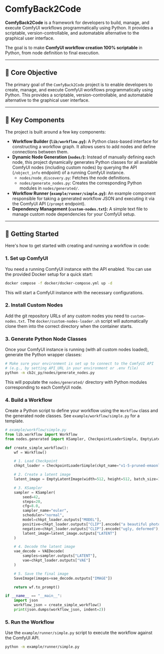 # ComfyBack2Code

**ComfyBack2Code** is a framework for developers to build, manage, and execute ComfyUI workflows programmatically using Python. It provides a scriptable, version-controllable, and automatable alternative to the graphical user interface.

The goal is to make **ComfyUI workflow creation 100% scriptable** in Python, from node definition to final execution.

---

## 🎯 Core Objective

The primary goal of the `ComfyBack2Code` project is to enable developers to create, manage, and execute ComfyUI workflows programmatically using Python. This provides a scriptable, version-controllable, and automatable alternative to the graphical user interface.

---

## 🧱 Key Components

The project is built around a few key components:

- **Workflow Builder (`lib/workflow.py`):** A Python class-based interface for constructing a workflow graph. It allows users to add nodes and define connections between them.
- **Dynamic Node Generation (`nodes/`):** Instead of manually defining each node, this project dynamically generates Python classes for all available ComfyUI nodes (including custom nodes) by querying the API (`/object_info` endpoint) of a running ComfyUI instance.
  - `nodes/node_discovery.py`: Fetches the node definitions.
  - `nodes/generate_nodes.py`: Creates the corresponding Python modules in `nodes/generated/`.
- **Workflow Runner (`example/runner/simple.py`):** An example component responsible for taking a generated workflow JSON and executing it via the ComfyUI API (`/prompt` endpoint).
- **Dependency Management (`custom-nodes.txt`):** A simple text file to manage custom node dependencies for your ComfyUI setup.

---

## 🚀 Getting Started

Here's how to get started with creating and running a workflow in code:

### 1. Set up ComfyUI

You need a running ComfyUI instance with the API enabled. You can use the provided Docker setup for a quick start:

```bash
docker compose -f docker/docker-compose.yml up -d
```

This will start a ComfyUI instance with the necessary configurations.

### 2. Install Custom Nodes

Add the git repository URLs of any custom nodes you need to `custom-nodes.txt`. The `docker/custom-nodes-loader.sh` script will automatically clone them into the correct directory when the container starts.

### 3. Generate Python Node Classes

Once your ComfyUI instance is running (with all custom nodes loaded), generate the Python wrapper classes:

```bash
# Make sure your environment is set up to connect to the ComfyUI API
# (e.g., by setting API_URL in your environment or .env file)
python -m cb2c_py/nodes/generate_nodes.py
```

This will populate the `nodes/generated/` directory with Python modules corresponding to each ComfyUI node.

### 4. Build a Workflow

Create a Python script to define your workflow using the `Workflow` class and the generated node classes. See `example/workflow/simple.py` for a template.

```python
# example/workflow/simple.py
from lib.workflow import Workflow
from nodes.generated import KSampler, CheckpointLoaderSimple, EmptyLatentImage, VAEDecode, SaveImage

def create_simple_workflow():
    wf = Workflow()

    # 1. Load Checkpoint
    chkpt_loader = CheckpointLoaderSimple(ckpt_name="v1-5-pruned-emaonly.safetensors")

    # 2. Create a latent image
    latent_image = EmptyLatentImage(width=512, height=512, batch_size=1)

    # 3. KSampler
    sampler = KSampler(
        seed=42,
        steps=20,
        cfg=8.0,
        sampler_name="euler",
        scheduler="normal",
        model=chkpt_loader.outputs["MODEL"],
        positive=chkpt_loader.outputs["CLIP"].encode("a beautiful photograph"),
        negative=chkpt_loader.outputs["CLIP"].encode("ugly, deformed"),
        latent_image=latent_image.outputs["LATENT"]
    )

    # 4. Decode the latent image
    vae_decode = VAEDecode(
        samples=sampler.outputs["LATENT"],
        vae=chkpt_loader.outputs["VAE"]
    )

    # 5. Save the final image
    SaveImage(images=vae_decode.outputs["IMAGE"])

    return wf.to_prompt()

if __name__ == "__main__":
    import json
    workflow_json = create_simple_workflow()
    print(json.dumps(workflow_json, indent=2))
```

### 5. Run the Workflow

Use the `example/runner/simple.py` script to execute the workflow against the ComfyUI API.

```bash
python -m example/runner/simple.py
```

